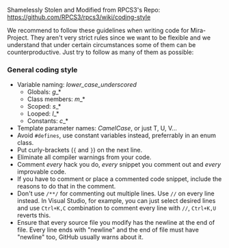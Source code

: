 Shamelessly Stolen and Modified from RPCS3's Repo: https://github.com/RPCS3/rpcs3/wiki/coding-style

We recommend to follow these guidelines when writing code for Mira-Project. They aren't very strict rules since we want to be flexible and we understand that under certain circumstances some of them can be counterproductive. Just try to follow as many of them as possible:

### General coding style
* Variable naming: *lower_case_underscored*
    * Globals: _g__*
    * Class members: _m__*
    * Scoped: _s__*
    * Looped: _l__*
    * Constants: _c__*
* Template parameter names: *CamelCase*, or just T, U, V...
* Avoid `#defines`, use constant variables instead, preferrably in an enum class.
* Put curly-brackets (`{` and `}`) on the next line.
* Eliminate all compiler warnings from your code.
* Comment *every* hack you do, *every* snippet you comment out and *every* improvable code.
* If you have to comment or place a commented code snippet, include the reasons to do that in the comment.
* Don't use `/**/` for commenting out multiple lines. Use `//` on every line instead. In Visual Studio, for example, you can just select desired lines and use `Ctrl+K,C` combination to comment every line with `//`, `Ctrl+K,U` reverts this.
* Ensure that every source file you modify has the newline at the end of file. Every line ends with "newline" and the end of file must have "newline" too, GitHub usually warns about it.